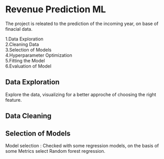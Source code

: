 # Revenue Prediction ML

The project is releated to the prediction of the incoming year,
on base of finacial data.

1.Data Exploration  
2.Cleaning Data  
3.Selection of Models  
4.Hyperparameter Optimization  
5.Fitting the Model  
6.Evaluation of Model

## Data Exploration  
Explore the data, visualizing for a better approche of choosing 
the right feature.

## Data Cleaning  

## Selection of Models  
Model selection : Checked with some regression models, on the basis of some Metrics select Random forest regression.

